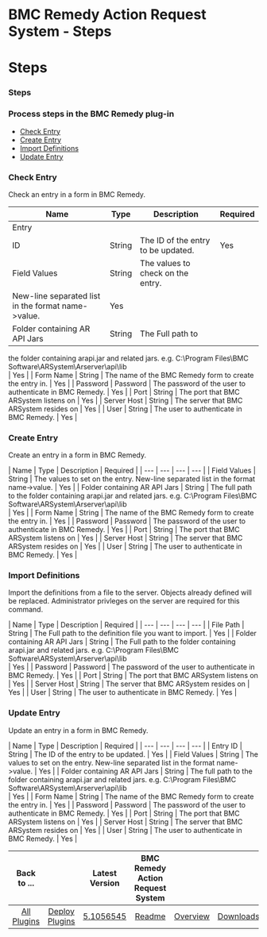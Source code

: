 
BMC Remedy Action Request System - Steps
========================================

# Steps



### Steps




 



### Process steps in the BMC Remedy plug-in


* [Check Entry](#check_entry)
* [Create 
Entry](#create_entry)
* [Import Definitions](#import_definitions)
* [Update Entry](#update_entry)




### Check Entry



Check an entry in a form in BMC Remedy.




| Name | Type | Description | Required |
| --- | --- | --- | --- |
| Entry 
ID | String | The ID of the entry to be updated. | Yes |
| Field Values | String | The values to check on the entry. 
New-line separated list in the format name->value. | Yes |
| Folder containing AR API Jars | String | The Full path to 
the folder containing arapi.jar and related jars. e.g. C:\Program Files\BMC Software\ARSystem\Arserver\api\lib\
  | Yes 
|
| Form Name | String | The name of the BMC Remedy form to create the entry in. | Yes |
| Password | Password | The 
password of the user to authenticate in BMC Remedy. | Yes |
| Port | String | The port that BMC ARSystem listens on | 
Yes |
| Server Host | String | The server that BMC ARSystem resides on | Yes |
| User | String | The user to 
authenticate in BMC Remedy. | Yes |


### Create Entry


Create an entry in a form in BMC Remedy.




| Name | Type | 
Description | Required |
| --- | --- | --- | --- |
| Field Values | String | The values to set on the entry. New-line 
separated list in the format name->value. | Yes |
| Folder containing AR API Jars | String | The full path to the folder
 containing arapi.jar and related jars. e.g. C:\Program Files\BMC Software\ARSystem\Arserver\api\lib\
  | Yes |
| Form 
Name | String | The name of the BMC Remedy form to create the entry in. | Yes |
| Password | Password | The password of 
the user to authenticate in BMC Remedy. | Yes |
| Port | String | The port that BMC ARSystem listens on | Yes |
| Server
 Host | String | The server that BMC ARSystem resides on | Yes |
| User | String | The user to authenticate in BMC 
Remedy. | Yes |


### Import Definitions


Import the definitions from a file to the server. Objects already defined 
will be replaced. Administrator privleges on the server are required for this command.





| Name | Type | Description 
| Required |
| --- | --- | --- | --- |
| File Path | String | The Full path to the definition file you want to import. |
 Yes |
| Folder containing AR API Jars | String | The Full path to the folder containing arapi.jar and related jars. 
e.g. C:\Program Files\BMC Software\ARSystem\Arserver\api\lib\
  | Yes |
| Password | Password | The password of the user
 to authenticate in BMC Remedy. | Yes |
| Port | String | The port that BMC ARSystem listens on | Yes |
| Server Host | 
String | The server that BMC ARSystem resides on | Yes |
| User | String | The user to authenticate in BMC Remedy. | Yes
 |


### Update Entry


Update an entry in a form in BMC Remedy.




| Name | Type | Description | Required |
| --- | 
--- | --- | --- |
| Entry ID | String | The ID of the entry to be updated. | Yes |
| Field Values | String | The values 
to set on the entry. New-line separated list in the format name->value. | Yes |
| Folder containing AR API Jars | String
 | The full path to the folder containing arapi.jar and related jars. e.g. C:\Program Files\BMC 
Software\ARSystem\Arserver\api\lib\
  | Yes |
| Form Name | String | The name of the BMC Remedy form to create the entry
 in. | Yes |
| Password | Password | The password of the user to authenticate in BMC Remedy. | Yes |
| Port | String | 
The port that BMC ARSystem listens on | Yes |
| Server Host | String | The server that BMC ARSystem resides on | Yes |
|
 User | String | The user to authenticate in BMC Remedy. | Yes |





|Back to ...||Latest Version|BMC Remedy Action Request System |||
| :---: | :---: | :---: | :---: | :---: | :---: |
|[All Plugins](../../index.md)|[Deploy Plugins](../README.md)|[5.1056545](https://raw.githubusercontent.com/UrbanCode/IBM-UCD-PLUGINS/main/files/Remedy/Remedy-5.1056545.zip)|[Readme](README.md)|[Overview](overview.md)|[Downloads](downloads.md)|
